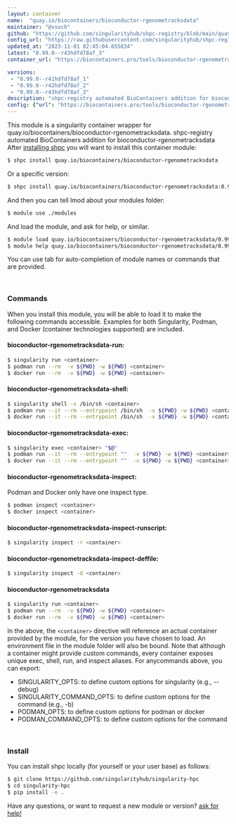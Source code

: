```yaml
---
layout: container
name:  "quay.io/biocontainers/bioconductor-rgenometracksdata"
maintainer: "@vsoch"
github: "https://github.com/singularityhub/shpc-registry/blob/main/quay.io/biocontainers/bioconductor-rgenometracksdata/container.yaml"
config_url: "https://raw.githubusercontent.com/singularityhub/shpc-registry/main/quay.io/biocontainers/bioconductor-rgenometracksdata/container.yaml"
updated_at: "2023-11-01 02:45:04.655834"
latest: "0.99.0--r43hdfd78af_3"
container_url: "https://biocontainers.pro/tools/bioconductor-rgenometracksdata"

versions:
 - "0.99.0--r41hdfd78af_1"
 - "0.99.0--r42hdfd78af_2"
 - "0.99.0--r43hdfd78af_3"
description: "shpc-registry automated BioContainers addition for bioconductor-rgenometracksdata"
config: {"url": "https://biocontainers.pro/tools/bioconductor-rgenometracksdata", "maintainer": "@vsoch", "description": "shpc-registry automated BioContainers addition for bioconductor-rgenometracksdata", "latest": {"0.99.0--r43hdfd78af_3": "sha256:73038b87fc6e04073a52c1791686b649e59c96117a26c161716ea87994b43498"}, "tags": {"0.99.0--r41hdfd78af_1": "sha256:e6adb1d1b7f39bebeb0446e882f527b3450f28020d0a96ac8952b0964060a147", "0.99.0--r42hdfd78af_2": "sha256:ea61aa5cbbd765cb055c934c3d593a131825b3cb86a256409332833c82bcc5c3", "0.99.0--r43hdfd78af_3": "sha256:73038b87fc6e04073a52c1791686b649e59c96117a26c161716ea87994b43498"}, "docker": "quay.io/biocontainers/bioconductor-rgenometracksdata"}
---
```


This module is a singularity container wrapper for quay.io/biocontainers/bioconductor-rgenometracksdata.
shpc-registry automated BioContainers addition for bioconductor-rgenometracksdata
After [installing shpc](#install) you will want to install this container module:


```bash
$ shpc install quay.io/biocontainers/bioconductor-rgenometracksdata
```

Or a specific version:

```bash
$ shpc install quay.io/biocontainers/bioconductor-rgenometracksdata:0.99.0--r43hdfd78af_3
```

And then you can tell lmod about your modules folder:

```bash
$ module use ./modules
```

And load the module, and ask for help, or similar.

```bash
$ module load quay.io/biocontainers/bioconductor-rgenometracksdata/0.99.0--r43hdfd78af_3
$ module help quay.io/biocontainers/bioconductor-rgenometracksdata/0.99.0--r43hdfd78af_3
```

You can use tab for auto-completion of module names or commands that are provided.

<br>

### Commands

When you install this module, you will be able to load it to make the following commands accessible.
Examples for both Singularity, Podman, and Docker (container technologies supported) are included.

#### bioconductor-rgenometracksdata-run:

```bash
$ singularity run <container>
$ podman run --rm  -v ${PWD} -w ${PWD} <container>
$ docker run --rm  -v ${PWD} -w ${PWD} <container>
```

#### bioconductor-rgenometracksdata-shell:

```bash
$ singularity shell -s /bin/sh <container>
$ podman run --it --rm --entrypoint /bin/sh  -v ${PWD} -w ${PWD} <container>
$ docker run --it --rm --entrypoint /bin/sh  -v ${PWD} -w ${PWD} <container>
```

#### bioconductor-rgenometracksdata-exec:

```bash
$ singularity exec <container> "$@"
$ podman run --it --rm --entrypoint ""  -v ${PWD} -w ${PWD} <container> "$@"
$ docker run --it --rm --entrypoint ""  -v ${PWD} -w ${PWD} <container> "$@"
```

#### bioconductor-rgenometracksdata-inspect:

Podman and Docker only have one inspect type.

```bash
$ podman inspect <container>
$ docker inspect <container>
```

#### bioconductor-rgenometracksdata-inspect-runscript:

```bash
$ singularity inspect -r <container>
```

#### bioconductor-rgenometracksdata-inspect-deffile:

```bash
$ singularity inspect -d <container>
```



#### bioconductor-rgenometracksdata

```bash
$ singularity run <container>
$ podman run --rm  -v ${PWD} -w ${PWD} <container>
$ docker run --rm  -v ${PWD} -w ${PWD} <container>
```


In the above, the `<container>` directive will reference an actual container provided
by the module, for the version you have chosen to load. An environment file in the
module folder will also be bound. Note that although a container
might provide custom commands, every container exposes unique exec, shell, run, and
inspect aliases. For anycommands above, you can export:

 - SINGULARITY_OPTS: to define custom options for singularity (e.g., --debug)
 - SINGULARITY_COMMAND_OPTS: to define custom options for the command (e.g., -b)
 - PODMAN_OPTS: to define custom options for podman or docker
 - PODMAN_COMMAND_OPTS: to define custom options for the command

<br>

### Install

You can install shpc locally (for yourself or your user base) as follows:

```bash
$ git clone https://github.com/singularityhub/singularity-hpc
$ cd singularity-hpc
$ pip install -e .
```

Have any questions, or want to request a new module or version? [ask for help!](https://github.com/singularityhub/singularity-hpc/issues)